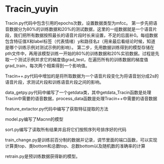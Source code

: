 # Tracin_yuyin
Tracin.py代码中包含引用的epochs次数，设置数据类型为mfcc。
  第一步先把语音数据分为80%的训练数据和20%的测试数据，这里的一组数据就是一个语音片段，我们把所有数据按照最长的语音片段时长来设置，不足的后面补0。每组数据包含特征值X和label标签（代表情绪）y和路径名z（用来最后看结论时候，知道是哪个训练示例对测试示例的影响）。
    第二步，先用数据训练得到的模型存储在pth文件中，再用该模型训练一开始的80%的训练数据和20%实验数据。过程是先取一个测试示例并求它的梯度值grad_test，在遍历所有的训练数据的梯度值grad_train，每次两个相乘得到一个影响值。


Tracin++.py代码中增加的是将所取数据为一个语音片段变化为将语音划分成2s的语音片段，求测试片段和训练语音片段之间的影响。


data_getpy.py代码中编写了一个getdata类，其中getdata_Tracin函数是处理Tracin中需要的语音数据，process_data函数是处理Tracin++中需要的语音数据


feature_extactor.py代码中编写了获取特征提取的方法


model.py编写了Macnn的模型


sort.py编写了读取所有结果并且将它们按照序列号排序好的代码

train_change.py是训练前百分制的数据并记录，调节里面的端口函数，可以实现计算类top、类bottom和总数top、总数bottom以及随机数的准确率的计算

retrain.py是预训练数据获得新的模型。
